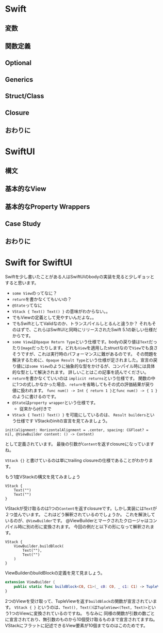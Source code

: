 # Swift

## 変数

## 関数定義

## Optional

## Generics

## Struct/Class

## Closure

## おわりに

# SwiftUI

## 構文

## 基本的なView

## 基本的なProperty Wrappers

## Case Study

## おわりに

# Swift for SwiftUI

Swiftを少し書いたことがある人はSwiftUIのbodyの実装を見ると少しギョッとすると思います。
- `some View`のってなに？
- `return`を書かなくてもいいの？
- `@State`ってなに
- `VStack { Text() Text() }` の意味がわからない。。
- でもViewの定義として見やすいんだよな。。
- でもSwiftとしてValidなのか、トランスパイルしとるんと違うか？
それもそのはずで、これらはSwiftUIと同時にリリースされたSwift 5.1の新しい仕様だからです。
- `some View`は`Opaque Return Type`という仕様です。bodyの戻り値は`Text`だったり`Image`だったりします。どれも`View`を適用したstructなので`View`でも良さそうですが、これは実行時のパフォーマンスに難があるのです。
その問題を解決するために、`Opaque Result Type`という仕様が足されました。宣言の戻り値には`some View`のように抽象的な型をかけるが、コンパイル時には具体的な型として解決されます。
詳しいことはこの記事を読んでください。
- `return`を書かなくていいのは `implicit returns`という仕様です。
関数の中に1つの式しかなかった場合、`return`を省略してもその式の評価結果が戻り値に扱われます。
`func num() -> Int { return 1 }`と`func num() -> { 1 }` のように書けるのです。
- `@State`は`property wrapper`という仕様です。
  - 従来から`@`付きで
- `VStack { Text() Text() }` を可能にしているのは、 `Result builders`という仕様です
VStackのinitの宣言を見てみましょう。
```
init(alignment: HorizontalAlignment = .center, spacing: CGFloat? = nil, @ViewBuilder content: () -> Content)
```
として定義されています。
最後の引数が`Content`を返すclosureになっていますね。

`VStack {}` と書けているのは単にtrailing closureの仕様であることがわかります。

もう1度VStackの構文を見てみましょう

```
VStack {
    Text("")
    Text("")
}
```

VStackが受け取るのは1つの`Content`を返すclosureです。しかし実装には`Text`が２つ並んでいます。
これはどう解釈されているのでしょうか。
これを解決しているのが、`@ViewBuilder`です。
@ViewBuilderとマークされたクロージャはコンパイル時に別の形に変換されます。
今回の例だと以下の形になって解釈されます。
```
VStack {
    ViewBuilder.buildBlock(
        Text(""),
        Text("")
    )
}
```
ViewBuilderのbuildBlockの定義を見て見ましょう。
```swift
extension ViewBuilder {
    public static func buildBlock<C0, C1>(_ c0: C0, _ c1: C1) -> TupleView<(C0, C1)> where C0 : View, C1 : View
}
```
2つのViewを受け取って、TupleViewを返す`buildBlock`の関数が宣言されています。
`VStack { }`
というのは、`Text(), Text()`は`TupleView<(Text, Text)>`という1つのViewに変換されているのですね。
ちなみに
同様の関数が引数の数ごとに宣言されており、無引数のものから10個受け取るものまで宣言されてますね。
VStackにフラットに記述できるView要素が10個までなのはこのためです。